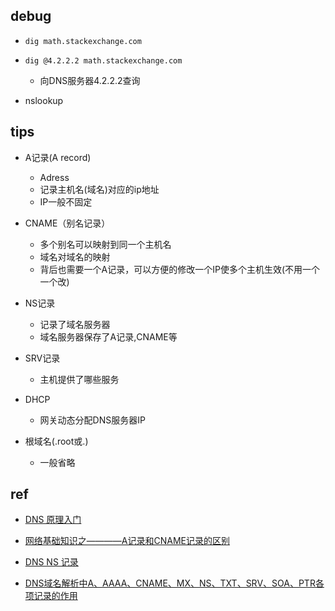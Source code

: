 

## debug
+ `dig math.stackexchange.com`

+ `dig @4.2.2.2 math.stackexchange.com`
    + 向DNS服务器4.2.2.2查询 
+ nslookup

## tips
+ A记录(A record)
    + Adress
    + 记录主机名(域名)对应的ip地址
    + IP一般不固定

+ CNAME（别名记录）
    + 多个别名可以映射到同一个主机名
    + 域名对域名的映射
    + 背后也需要一个A记录，可以方便的修改一个IP使多个主机生效(不用一个一个改)

+ NS记录
    + 记录了域名服务器
    + 域名服务器保存了A记录,CNAME等

+ SRV记录
    + 主机提供了哪些服务

+ DHCP
    + 网关动态分配DNS服务器IP

+ 根域名(.root或.)
    + 一般省略


## ref
+ [DNS 原理入门](https://www.ruanyifeng.com/blog/2016/06/dns.html)

+ [网络基础知识之————A记录和CNAME记录的区别](https://developer.aliyun.com/article/311926)
+ [DNS NS 记录](https://www.cloudflare.com/zh-cn/learning/dns/dns-records/dns-ns-record/)
+ [DNS域名解析中A、AAAA、CNAME、MX、NS、TXT、SRV、SOA、PTR各项记录的作用](https://itbilu.com/other/relate/EyxzdVl3.html)